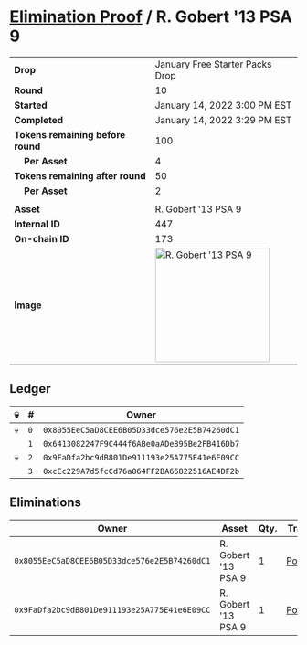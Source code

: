 # [Elimination Proof](./readme.md) / R. Gobert &#039;13 PSA 9

|||
|---|---|
| **Drop** | January Free Starter Packs Drop |
| **Round** | 10 |
| **Started** | January 14, 2022 3:00 PM EST |
| **Completed** | January 14, 2022 3:29 PM EST |
| **Tokens remaining before round** | 100 |
| **&nbsp;&nbsp;&nbsp;&nbsp;Per Asset** | 4 |
| **Tokens remaining after round** | 50 |
| **&nbsp;&nbsp;&nbsp;&nbsp;Per Asset** | 2 |
| | |
| **Asset** | R. Gobert &#039;13 PSA 9 |
| **Internal ID** | 447 |
| **On-chain ID** | 173 |
| **Image** | <img src="https://tcdn.blokpax.com/954504e8-1b00-49d0-8b88-ab898c4ebeea/ae9fe9dfa68eaa05abb1adc1de9eb3e9de354c8a2a9ab25bfa5aea2a33313dd3.png" height="200" alt="R. Gobert &#039;13 PSA 9" /> |

## Ledger

| 💀 | # | Owner |
| --- | --- | --- |
| 💀 | `0` | `0x8055EeC5aD8CEE6B05D33dce576e2E5B74260dC1` |
|  | `1` | `0x6413082247F9C444f6ABe0aADe895Be2FB416Db7` |
| 💀 | `2` | `0x9FaDfa2bc9dB801De911193e25A775E41e6E09CC` |
|  | `3` | `0xcEc229A7d5fcCd76a064FF2BA66822516AE4DF2b` |


## Eliminations

| Owner | Asset | Qty. | Transaction |
| --- | --- | --- | --- |
| `0x8055EeC5aD8CEE6B05D33dce576e2E5B74260dC1` | R. Gobert '13 PSA 9 | 1 | [Polygonscan](https://polygonscan.com/tx/0x4e4077df283da5f45d6a5588b13d17c3c2c0bdd4c85c2575b0e0b6a238ea44fa) |
| `0x9FaDfa2bc9dB801De911193e25A775E41e6E09CC` | R. Gobert '13 PSA 9 | 1 | [Polygonscan](https://polygonscan.com/tx/0x0d194e6c643a807eb210a6e282d19c8bc6624a73993a1220f725b88ce8188fd1) |
